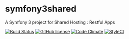 symfony3shared
==============

A Symfony 3 project for Shared Hosting : Restful Apps

[![Build Status](https://travis-ci.org/baksosapi/symfony3shared.svg?branch=master)](https://travis-ci.org/baksosapi/symfony3shared)
[![GitHub license](https://img.shields.io/badge/license-MIT-blue.svg)](https://raw.githubusercontent.com/baksosapi/symfony3shared/master/LICENSE)
[![Code Climate](https://codeclimate.com/github/baksosapi/symfony3shared/badges/gpa.svg)](https://codeclimate.com/github/baksosapi/symfony3shared)
[![StyleCI](https://styleci.io/repos/63668779/shield)](https://styleci.io/repos/63668779)